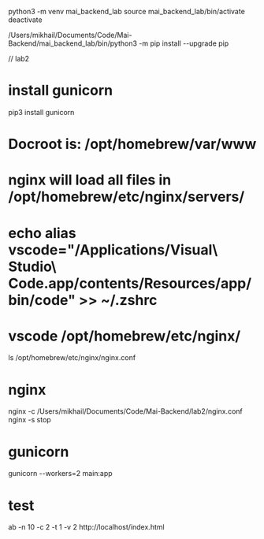 python3 -m venv mai_backend_lab
source mai_backend_lab/bin/activate
deactivate

/Users/mikhail/Documents/Code/Mai-Backend/mai_backend_lab/bin/python3 -m pip install --upgrade pip


// lab2

# install gunicorn
pip3 install gunicorn


# 


# Docroot is: /opt/homebrew/var/www
# nginx will load all files in /opt/homebrew/etc/nginx/servers/

# echo alias vscode=\"/Applications/Visual\\ Studio\\ Code.app/contents/Resources/app/bin/code\" >> ~/.zshrc
# vscode /opt/homebrew/etc/nginx/

ls /opt/homebrew/etc/nginx/nginx.conf

# nginx
nginx -c /Users/mikhail/Documents/Code/Mai-Backend/lab2/nginx.conf
nginx -s stop

# gunicorn
gunicorn --workers=2 main:app

# test
ab -n 10 -c 2 -t 1 -v 2 http://localhost/index.html